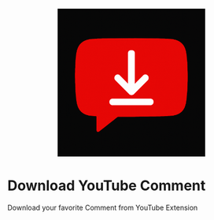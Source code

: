 <p align="center">
        <img src="DownloadYouTubeComment.png" width="300" height="300" alt="DownloadYouTubeComment">
</p>


# Download YouTube Comment
Download your favorite Comment from YouTube Extension
